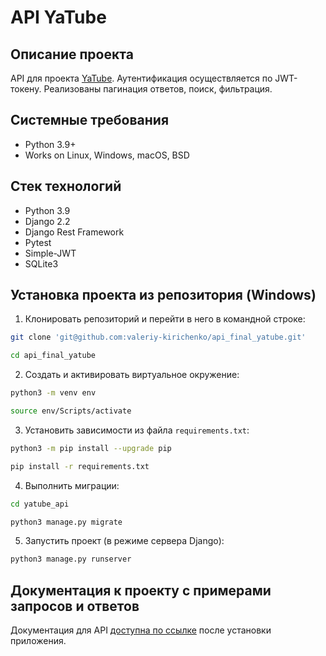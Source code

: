 API YaTube 
=====

Описание проекта
----------
API для проекта [YaTube](https://github.com/valeriy-kirichenko/hw05_final). Аутентификация осуществляется по JWT-токену.
Реализованы пагинация ответов, поиск, фильтрация.

Системные требования
----------
* Python 3.9+
* Works on Linux, Windows, macOS, BSD

Стек технологий
----------
* Python 3.9
* Django 2.2 
* Django Rest Framework
* Pytest
* Simple-JWT
* SQLite3

Установка проекта из репозитория (Windows)
----------

1. Клонировать репозиторий и перейти в него в командной строке:
```bash
git clone 'git@github.com:valeriy-kirichenko/api_final_yatube.git'

cd api_final_yatube
```
2. Cоздать и активировать виртуальное окружение:
```bash
python3 -m venv env

source env/Scripts/activate
```
3. Установить зависимости из файла ```requirements.txt```:
```bash
python3 -m pip install --upgrade pip

pip install -r requirements.txt
```
4. Выполнить миграции:
```bash
cd yatube_api

python3 manage.py migrate
```
5. Запустить проект (в режиме сервера Django):
```bash
python3 manage.py runserver
```
Документация к проекту с примерами запросов и ответов
----------
Документация для API [доступна по ссылке](http://localhost:8000/redoc/) после установки приложения.

